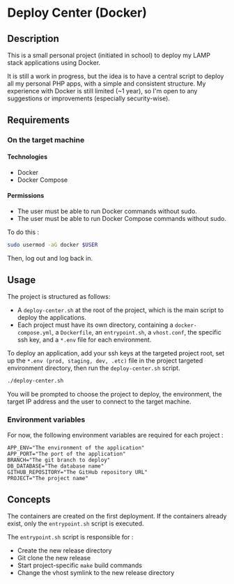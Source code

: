 # Deploy Center (Docker)

## Description

This is a small personal project (initiated in school) to deploy my LAMP stack applications using Docker.

It is still a work in progress, but the idea is to have a central script to deploy all my personal PHP apps, with a simple and consistent structure.
My experience with Docker is still limited (~1 year), so I'm open to any suggestions or improvements (especially security-wise).

## Requirements

### On the target machine

#### Technologies

- Docker
- Docker Compose

#### Permissions

- The user must be able to run Docker commands without sudo.
- The user must be able to run Docker Compose commands without sudo.

To do this :

```bash
sudo usermod -aG docker $USER
```

Then, log out and log back in.

## Usage

The project is structured as follows:

- A `deploy-center.sh` at the root of the project, which is the main script to deploy the applications.
- Each project must have its own directory, containing a `docker-compose.yml`, a `Dockerfile`, an `entrypoint.sh`, a `vhost.conf`, the specific ssh key, and a `*.env` file for each environment.

To deploy an application, add your ssh keys at the targeted project root, set up the `*.env (prod, staging, dev, .etc)` file in the project targeted environment directory, then run the `deploy-center.sh` script.

```bash
./deploy-center.sh
```

You will be prompted to choose the project to deploy, the environment, the target IP address and the user to connect to the target machine.

### Environment variables

For now, the following environment variables are required for each project :

```dotenv
APP_ENV="The environment of the application"
APP_PORT="The port of the application"
BRANCH="The git branch to deploy"
DB_DATABASE="The database name"
GITHUB_REPOSITORY="The GitHub repository URL"
PROJECT="The project name"
```

## Concepts

The containers are created on the first deployment. If the containers already exist, only the `entrypoint.sh` script is executed.

The `entrypoint.sh` script is responsible for :

- Create the new release directory
- Git clone the new release
- Start project-specific `make` build commands
- Change the vhost symlink to the new release directory
